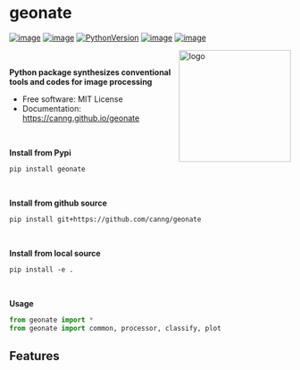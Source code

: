 # geonate


[![image](https://img.shields.io/pypi/v/geonate.svg)](https://pypi.python.org/pypi/geonate)
[![image](https://img.shields.io/conda/vn/conda-forge/geonate.svg)](https://anaconda.org/conda-forge/geonate)
[![PythonVersion]( https://img.shields.io/badge/python->3.10%20%7C%20%203.11-green)]()
[![image](https://img.shields.io/badge/License-MIT-yellow.svg)](https://opensource.org/licenses/MIT)
[![image](https://img.shields.io/readthedocs/geetools?logo=readthedocs&logoColor=white)](https://canng.github.io/geonate/)

<img src="/docs/assets/logo_geonate.png" alt="logo" align="right" width="200"/> 

<!-- #region -->

<br>

**Python package synthesizes conventional tools and codes for image processing**


-   Free software: MIT License
-   Documentation: https://canng.github.io/geonate

<br>

**Install from Pypi**

```
pip install geonate
```

<br>

**Install from github source**
```
pip install git+https://github.com/canng/geonate
```

<br>

**Install from local source**
```
pip install -e .
```

<br>

**Usage**

```python
from geonate import *
from geonate import common, processor, classify, plot

```
    

## Features

